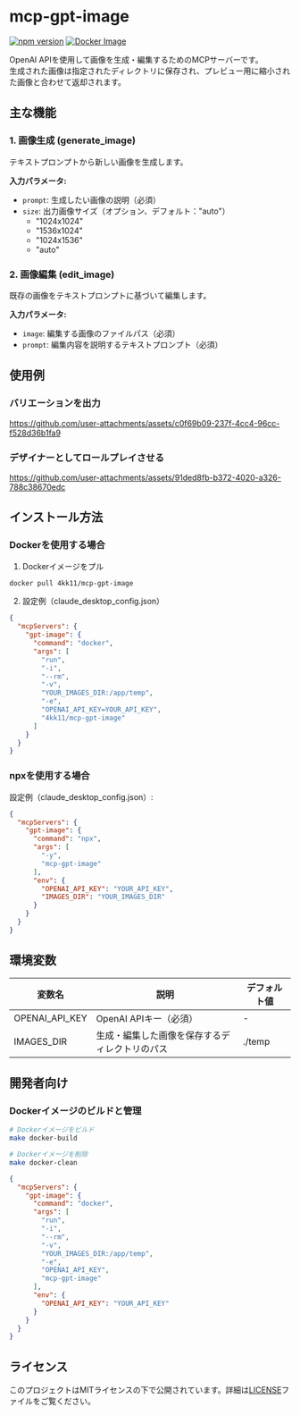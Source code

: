 # mcp-gpt-image

[![npm version](https://badge.fury.io/js/mcp-gpt-image.svg)](https://www.npmjs.com/package/mcp-gpt-image)
[![Docker Image](https://img.shields.io/docker/v/4kk11/mcp-gpt-image?logo=docker)](https://hub.docker.com/r/4kk11/mcp-gpt-image)

OpenAI APIを使用して画像を生成・編集するためのMCPサーバーです。  
生成された画像は指定されたディレクトリに保存され、プレビュー用に縮小された画像と合わせて返却されます。

## 主な機能

### 1. 画像生成 (generate_image)
テキストプロンプトから新しい画像を生成します。

**入力パラメータ:**
- `prompt`: 生成したい画像の説明（必須）
- `size`: 出力画像サイズ（オプション、デフォルト："auto"）
  - "1024x1024"
  - "1536x1024"
  - "1024x1536"
  - "auto"

### 2. 画像編集 (edit_image)
既存の画像をテキストプロンプトに基づいて編集します。

**入力パラメータ:**
- `image`: 編集する画像のファイルパス（必須）
- `prompt`: 編集内容を説明するテキストプロンプト（必須）

## 使用例
### バリエーションを出力

https://github.com/user-attachments/assets/c0f69b09-237f-4cc4-96cc-f528d36b1fa9

### デザイナーとしてロールプレイさせる

https://github.com/user-attachments/assets/91ded8fb-b372-4020-a326-788c38670edc

## インストール方法

### Dockerを使用する場合

1. Dockerイメージをプル
```bash
docker pull 4kk11/mcp-gpt-image
```

2. 設定例（claude_desktop_config.json）
```json
{
  "mcpServers": {
    "gpt-image": {
      "command": "docker",
      "args": [
        "run",
        "-i",
        "--rm",
        "-v",
        "YOUR_IMAGES_DIR:/app/temp",
        "-e",
        "OPENAI_API_KEY=YOUR_API_KEY",
        "4kk11/mcp-gpt-image"
      ]
    }
  }
}
```

### npxを使用する場合

設定例（claude_desktop_config.json）:
```json
{
  "mcpServers": {
    "gpt-image": {
      "command": "npx",
      "args": [
        "-y",
        "mcp-gpt-image"
      ],
      "env": {
        "OPENAI_API_KEY": "YOUR_API_KEY",
        "IMAGES_DIR": "YOUR_IMAGES_DIR"
      }
    }
  }
}
```

## 環境変数

| 変数名 | 説明 | デフォルト値 |
|--------|------|--------------|
| OPENAI_API_KEY | OpenAI APIキー（必須） | - |
| IMAGES_DIR | 生成・編集した画像を保存するディレクトリのパス | ./temp |

## 開発者向け

### Dockerイメージのビルドと管理

```bash
# Dockerイメージをビルド
make docker-build

# Dockerイメージを削除
make docker-clean
```

```json
{
  "mcpServers": {
    "gpt-image": {
      "command": "docker",
      "args": [
        "run",
        "-i",
        "--rm",
        "-v",
        "YOUR_IMAGES_DIR:/app/temp",
        "-e",
        "OPENAI_API_KEY",
        "mcp-gpt-image"
      ],
      "env": {
        "OPENAI_API_KEY": "YOUR_API_KEY"
      }
    }
  }
}
```

## ライセンス

このプロジェクトはMITライセンスの下で公開されています。詳細は[LICENSE](LICENSE)ファイルをご覧ください。
